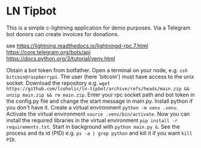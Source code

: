 # LN Tipbot
This is a simple c-lightning application for demo purposes. Via a Telegram bot donors can create invoices for donations.

see 
https://lightning.readthedocs.io/lightningd-rpc.7.html
https://core.telegram.org/bots/api
https://docs.python.org/3/tutorial/venv.html

Obtain a bot token from botfather.
Open a terminal on your node, e.g. ```ssh bitcoin@raspberrypi```. 
The user (here 'bitcoin') must have access to the unix socket. 
Download the repository e.g. ```wget https://github.com/lcoholic/ln-tipbot/archive/refs/heads/main.zip && unzip main.zip && rm main.zip```.
Enter your rpc socket path and bot token in the config.py file and change the start message in main.py. 
Install python if you don't have it. 
Create a virtual environment ```python -m venv .venv```. 
Activate the virtual environment ```source .venv/bin/activate```. 
Now you can install the required libraries in the virtual environment ```pip install -r requirements.txt```. 
Start in background with ```python main.py &```. 
See the process and its id (PID) e.g. ```ps -a | grep python``` and kill it if you want ```kill PID```.
